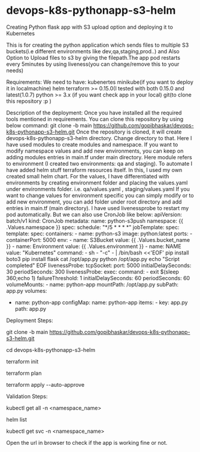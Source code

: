 # devops-k8s-pythonapp-s3-helm
Creating Python flask app with S3 upload option and deploying it to Kubernetes

This is for creating the python application which sends files to multiple S3 buckets(i.e different environments like dev,qa,staging,prod..) and Also Option to Upload files to s3 by giving the filepath.The app pod restarts every 5minutes by using liveness(you can change/remove this to your needs)

Requirements:
We need to have:
kubenertes
minikube(if you want to deploy it in localmachine)
helm
terraform >= 0.15.0(I tested with both 0.15.0 and latest(1.0.7)
python >= 3.x (if you want check app in your local)
git(to clone this repository :p )

Description of the deployment:
Once you have installed all the required tools mentioned in requirements. You can clone this repository by using below command:
git clone -b main https://github.com/gopibhaskar/devops-k8s-pythonapp-s3-helm.git
Once the repository is cloned, it will create devops-k8s-pythonapp-s3-helm directory. Change directory to that.
Here I have used modules to create modules and namespace. If you want to modify namespace values and add new environments, you can keep on adding modules entries in main.tf under main directory.
Here module refers to environment (I created two environments: qa and staging).
To automate I have added helm stuff terraform resources itself.
In this, I used my own created small helm chart. 
For the values, I have differentiated with environments by creating environment folder and placing the values.yaml under environments folder. i.e.
qa/values.yaml , staging/values.yaml
If you want to change values for environment specific you can simply modify or to add new environment, you can add folder under root directory and add entries in main.tf (main directory).
I have used livenessprobe to restart my pod automatically. But we can also use CronJob like below:
apiVersion: batch/v1
kind: CronJob
metadata:
  name: python-s3push
  namespace: {{ .Values.namespace }}
spec:
  schedule: "*/5 * * * *"
  jobTemplate:
    spec:
      template:
        spec:
          containers:
      - name: python-s3
        image: python:latest
    ports:
    - containerPort: 5000
    env:
    - name: S3Bucket
      value: {{ .Values.bucket_name }}
    - name: Environment
      value: {{ .Values.environment }}
    - name: NAME
      value: "Kubernetes"
    command:
      - sh
      - "-c"
      - |
        /bin/bash <<'EOF'
        pip install boto3
        pip install flask
        cat /opt/app.py
        python /opt/app.py
        echo "Script completed"
        EOF
    livenessProbe:
      tcpSocket:
        port: 5000
      initialDelaySeconds: 30
      periodSeconds: 300
    livenessProbe:
      exec:
        command:
        - exit $(sleep 360;echo 1)
      failureThreshold: 1
      initialDelaySeconds: 60
      periodSeconds: 60
    volumeMounts:
    - name: python-app
      mountPath: /opt/app.py
      subPath: app.py
  volumes:
  - name: python-app
    configMap:
      name: python-app
      items:
        - key: app.py
          path: app.py

Deployment Steps:

git clone -b main https://github.com/gopibhaskar/devops-k8s-pythonapp-s3-helm.git

cd devops-k8s-pythonapp-s3-helm

terraform init

terraform plan

terraform apply --auto-approve


Validation Steps:

kubectl get all -n <namespace_name>

helm list

kubectl get svc -n <namespace_name>

Open the url in browser to check if the app is working fine or not. 
